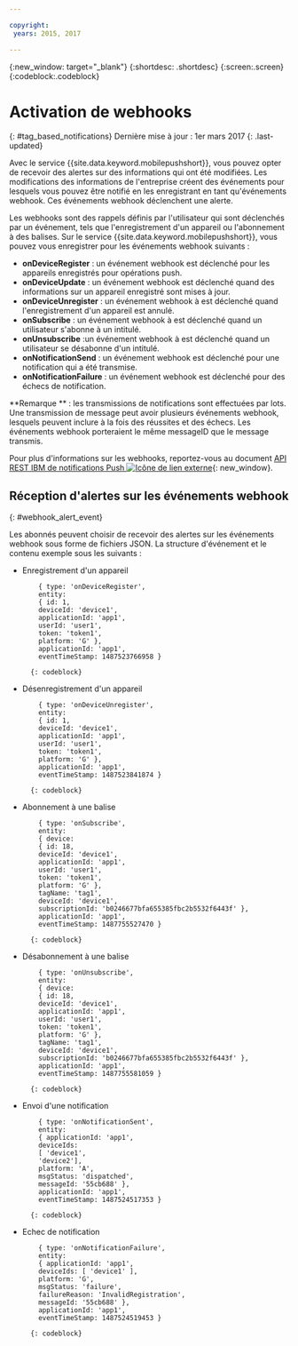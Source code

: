 ```yaml
---

copyright:
 years: 2015, 2017

---
```


{:new_window: target="_blank"}
{:shortdesc: .shortdesc}
{:screen:.screen}
{:codeblock:.codeblock}

# Activation de webhooks 
{: #tag_based_notifications}
Dernière mise à jour : 1er mars 2017
{: .last-updated}


Avec le service {{site.data.keyword.mobilepushshort}}, vous pouvez opter de recevoir des alertes sur des informations qui ont été modifiées. Les modifications des informations de l'entreprise créent des événements pour lesquels vous pouvez être notifié en les enregistrant en tant qu'événements webhook. Ces événements webhook déclenchent une alerte. 

Les webhooks sont des rappels définis par l'utilisateur qui sont déclenchés par un événement, tels que l'enregistrement d'un appareil ou l'abonnement à des balises. Sur
le service {{site.data.keyword.mobilepushshort}}, vous pouvez vous enregistrer pour les événements webhook suivants : 

- **onDeviceRegister** : un événement webhook est déclenché pour les appareils enregistrés pour opérations push.
- **onDeviceUpdate** : un événement webhook est déclenché quand des informations sur un appareil enregistré sont mises à jour.
- **onDeviceUnregister** : un événement webhook à est déclenché quand l'enregistrement d'un appareil est annulé. 
- **onSubscribe** : un événement webhook à est déclenché quand un utilisateur s'abonne à un intitulé.
- **onUnsubscribe** :un événement webhook à est déclenché quand un utilisateur se désabonne d'un intitulé.
- **onNotificationSend** : un événement webhook est déclenché pour une notification qui a été transmise.
- **onNotificationFailure** : un événement webhook est déclenché pour des échecs de notification.


**Remarque ** : les transmissions de notifications sont effectuées par lots. Une transmission de message peut avoir plusieurs événements webhook, lesquels peuvent inclure à la fois des réussites et des échecs. 
Les événements webhook porteraient le même messageID que le message transmis. 

Pour plus d'informations sur les webhooks, reportez-vous au document [API REST IBM de notifications Push ![Icône de lien externe](../../icons/launch-glyph.svg "Icône de lien externe")](https://mobile.{DomainName}/imfpush/#/webhooks){: new_window}.

## Réception d'alertes sur les événements webhook
{: #webhook_alert_event}

Les abonnés peuvent choisir de recevoir des alertes sur les événements webhook sous forme de fichiers JSON. La structure d'événement et le contenu exemple sous les suivants :

- Enregistrement d'un appareil
	```
		{ type: 'onDeviceRegister',
		entity:
		{ id: 1,
		deviceId: 'device1',
		applicationId: 'app1',
		userId: 'user1',
		token: 'token1',
		platform: 'G' },
		applicationId: 'app1',
		eventTimeStamp: 1487523766958 }
	```
		{: codeblock}

- Désenregistrement d'un appareil
	```
		{ type: 'onDeviceUnregister',
		entity:
		{ id: 1,
		deviceId: 'device1',
		applicationId: 'app1',
		userId: 'user1',
		token: 'token1',
		platform: 'G' },
		applicationId: 'app1',
		eventTimeStamp: 1487523841874 }
	```
		{: codeblock}

- Abonnement à une balise
	```
		{ type: 'onSubscribe',
		entity:
		{ device:
		{ id: 18,
		deviceId: 'device1',
		applicationId: 'app1',
		userId: 'user1',
		token: 'token1',
		platform: 'G' },
		tagName: 'tag1',
		deviceId: 'device1',
		subscriptionId: 'b0246677bfa655385fbc2b5532f6443f' },
		applicationId: 'app1',
		eventTimeStamp: 1487755527470 }
	```
		{: codeblock}

- Désabonnement à une balise
	```
		{ type: 'onUnsubscribe',
		entity:
		{ device:
		{ id: 18,
		deviceId: 'device1',
		applicationId: 'app1',
		userId: 'user1',
		token: 'token1',
		platform: 'G' },
		tagName: 'tag1',
		deviceId: 'device1',
		subscriptionId: 'b0246677bfa655385fbc2b5532f6443f' },
		applicationId: 'app1',
		eventTimeStamp: 1487755581059 }
	```
		{: codeblock}

- Envoi d'une notification
	```
		{ type: 'onNotificationSent',
		entity:
		{ applicationId: 'app1',
		deviceIds:
		[ 'device1',
		'device2'],
		platform: 'A',
		msgStatus: 'dispatched',
		messageId: '55cb688' },
		applicationId: 'app1',
		eventTimeStamp: 1487524517353 }
	```
		{: codeblock}

- Echec de notification
	```
		{ type: 'onNotificationFailure',
		entity:
		{ applicationId: 'app1',
		deviceIds: [ 'device1' ],
		platform: 'G',
		msgStatus: 'failure',
		failureReason: 'InvalidRegistration',
		messageId: '55cb688' },
		applicationId: 'app1',
		eventTimeStamp: 1487524519453 }
	```
		{: codeblock}

